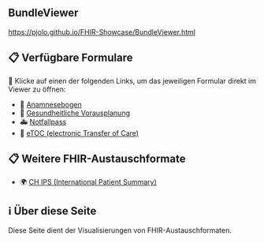 ## BundleViewer
https://pjolo.github.io/FHIR-Showcase/BundleViewer.html

## 📋 Verfügbare Formulare

🔗 Klicke auf einen der folgenden Links, um das jeweiligen Formular direkt im Viewer zu öffnen:

- 🏥 [Anamnesebogen](https://lhncbc.github.io/questionnaire-viewer/?q=https://pjolo.github.io/FHIR-Showcase/anamnesebogen.json)
- 📝 [Gesundheitliche Vorausplanung](https://lhncbc.github.io/questionnaire-viewer/?q=https://pjolo.github.io/FHIR-Showcase/gesundheitlicheVorausplanung.json)
- 🚑 [Notfallpass](https://lhncbc.github.io/questionnaire-viewer/?q=https://pjolo.github.io/FHIR-Showcase/notfallpass.json)
- 📄 [eTOC (electronic Transfer of Care)](https://lhncbc.github.io/questionnaire-viewer/?q=https://pjolo.github.io/FHIR-Showcase/eTOC.json)

## 📋 Weitere FHIR-Austauschformate
- 🌍 [CH IPS (International Patient Summary)](https://pjolo.github.io/FHIR-Showcase/CH_IPS.html)

## ℹ️ Über diese Seite

Diese Seite dient der Visualisierungen von FHIR-Austauschformaten.


 
